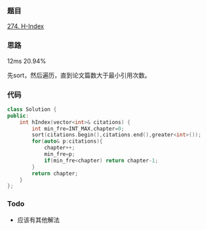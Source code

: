 ### 题目
[274. H-Index](https://leetcode-cn.com/problems/h-index/submissions/)
### 思路
12ms 20.94%

先sort，然后遍历，直到论文篇数大于最小引用次数。

### 代码
```c++
class Solution {
public:
    int hIndex(vector<int>& citations) {
        int min_fre=INT_MAX,chapter=0;
        sort(citations.begin(),citations.end(),greater<int>());
        for(auto& p:citations){
            chapter++;
            min_fre=p;
            if(min_fre<chapter) return chapter-1;
        }
        return chapter;
    }
};
```
### Todo
+ 应该有其他解法
